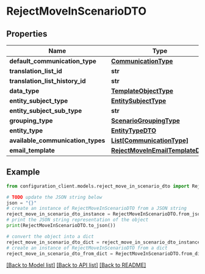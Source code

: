 # RejectMoveInScenarioDTO


## Properties

Name | Type | Description | Notes
------------ | ------------- | ------------- | -------------
**default_communication_type** | [**CommunicationType**](CommunicationType.md) |  | [optional] 
**translation_list_id** | **str** |  | [optional] 
**translation_list_history_id** | **str** |  | [optional] 
**data_type** | [**TemplateObjectType**](TemplateObjectType.md) |  | [optional] 
**entity_subject_type** | [**EntitySubjectType**](EntitySubjectType.md) |  | [optional] 
**entity_subject_sub_type** | **str** |  | [optional] 
**grouping_type** | [**ScenarioGroupingType**](ScenarioGroupingType.md) |  | [optional] 
**entity_type** | [**EntityTypeDTO**](EntityTypeDTO.md) |  | [optional] 
**available_communication_types** | [**List[CommunicationType]**](CommunicationType.md) |  | [optional] 
**email_template** | [**RejectMoveInEmailTemplateDTO**](RejectMoveInEmailTemplateDTO.md) |  | [optional] 

## Example

```python
from configuration_client.models.reject_move_in_scenario_dto import RejectMoveInScenarioDTO

# TODO update the JSON string below
json = "{}"
# create an instance of RejectMoveInScenarioDTO from a JSON string
reject_move_in_scenario_dto_instance = RejectMoveInScenarioDTO.from_json(json)
# print the JSON string representation of the object
print(RejectMoveInScenarioDTO.to_json())

# convert the object into a dict
reject_move_in_scenario_dto_dict = reject_move_in_scenario_dto_instance.to_dict()
# create an instance of RejectMoveInScenarioDTO from a dict
reject_move_in_scenario_dto_from_dict = RejectMoveInScenarioDTO.from_dict(reject_move_in_scenario_dto_dict)
```
[[Back to Model list]](../README.md#documentation-for-models) [[Back to API list]](../README.md#documentation-for-api-endpoints) [[Back to README]](../README.md)


